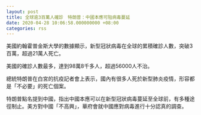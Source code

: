 ```yaml
---
layout: post
title: 全球逾3百萬人確診　特朗普：中國本應可阻病毒蔓延
date: 2020-04-28 10:06:58.000000000 +08:00
categories: rss
---
```


美國約翰霍普金斯大學的數據顯示，新型冠狀病毒在全球的累積確診人數，突破3百萬，超過21萬人死亡。

美國的確診人數最多，達到98萬8千多人，超過56000人不治。

總統特朗普在白宮的抗疫記者會上表示，國內有很多人死於新型肺炎疫情，形容都是「不必要」的死亡個案。

特朗普點名提到中國，指出中國本應可以在新型冠狀病毒蔓延至全球前，有多種途徑制止。美方對中國「不高興」，華府會就中國應對病毒進行十分認真的調查。
